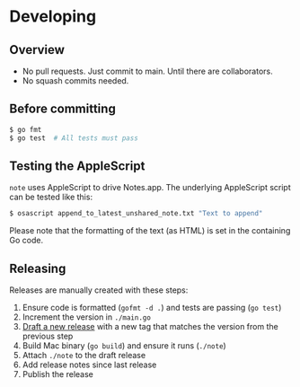 # Developing

## Overview

- No pull requests. Just commit to main. Until there are collaborators.
- No squash commits needed.

## Before committing

```sh
$ go fmt
$ go test  # All tests must pass
```

## Testing the AppleScript

`note` uses AppleScript to drive Notes.app. The underlying AppleScript script can be tested like this:

```sh
$ osascript append_to_latest_unshared_note.txt "Text to append"
```

Please note that the formatting of the text (as HTML) is set in the containing Go code.

## Releasing

Releases are manually created with these steps:

1. Ensure code is formatted (`gofmt -d .`) and tests are passing (`go test`)
1. Increment the version in `./main.go`
1. [Draft a new release](https://github.com/jbrudvik/note/releases/new) with a new tag that matches the version from the previous step
1. Build Mac binary (`go build`) and ensure it runs (`./note`)
1. Attach `./note` to the draft release
1. Add release notes since last release
1. Publish the release
